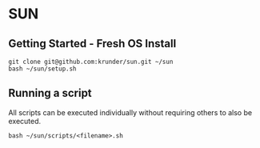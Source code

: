 # SUN

## Getting Started - Fresh OS Install
```shell
git clone git@github.com:krunder/sun.git ~/sun
bash ~/sun/setup.sh
```

## Running a script
All scripts can be executed individually without requiring others to also be executed.
```shell
bash ~/sun/scripts/<filename>.sh
```
